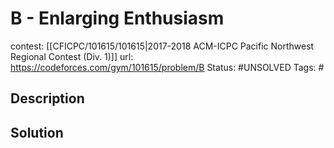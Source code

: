 # B - Enlarging Enthusiasm

contest: [[CFICPC/101615/101615|2017-2018 ACM-ICPC Pacific Northwest Regional Contest (Div. 1)]]
url: https://codeforces.com/gym/101615/problem/B
Status: #UNSOLVED
Tags: #

## Description

## Solution


